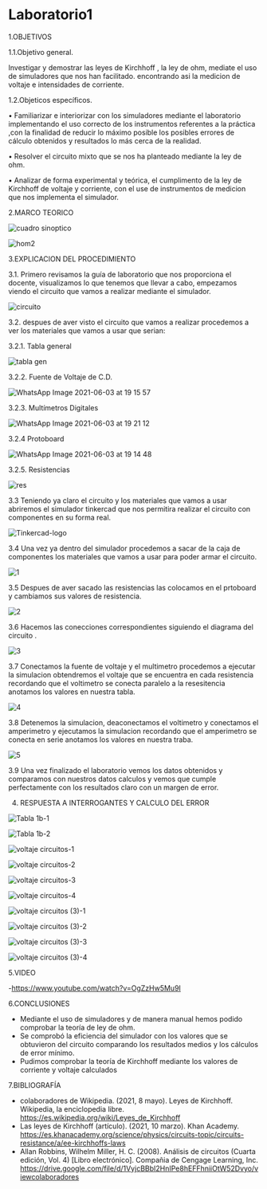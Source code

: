 # Laboratorio1
1.OBJETIVOS

1.1.Objetivo general.

  Investigar y demostrar  las leyes de Kirchhoff , la ley de ohm, mediate el uso de simuladores que nos han facilitado.
  encontrando asi la medicion de voltaje e intensidades de corriente.
  
1.2.Objeticos específicos.

• Familiarizar e interiorizar con los simuladores mediante el laboratorio implementando el uso correcto de los instrumentos referentes a la práctica ,con la finalidad de reducir lo máximo posible los posibles errores de cálculo obtenidos y resultados lo más cerca de la realidad.

•	Resolver el circuito mixto que se nos ha planteado mediante la ley de ohm.

•	Analizar de forma experimental y teórica, el cumplimento de la ley de Kirchhoff de voltaje y corriente, con el use de instrumentos de medicion que nos implementa el simulador. 

2.MARCO TEORICO

![cuadro sinoptico](https://user-images.githubusercontent.com/85320165/120726699-51bab700-c49e-11eb-97cb-40c65518967f.PNG)

![hom2](https://user-images.githubusercontent.com/85320165/120729062-dc51e500-c4a3-11eb-8725-0f114f27e970.PNG)



3.EXPLICACION DEL PROCEDIMIENTO

3.1. Primero revisamos la guía de laboratorio que nos proporciona el docente, visualizamos lo que tenemos que llevar a cabo, empezamos  viendo el circuito que vamos a realizar mediante el simulador.

![circuito](https://user-images.githubusercontent.com/85320165/120727266-b1659200-c49f-11eb-809d-0bfd3a560469.PNG)

3.2. despues de aver visto el circuito que vamos a realizar procedemos a ver los materiales que vamos a usar que serian:

3.2.1. Tabla general

![tabla gen](https://user-images.githubusercontent.com/85320165/120727908-53d24500-c4a1-11eb-85fb-71ad3f1e1517.PNG)


3.2.2. Fuente de Voltaje de C.D.

![WhatsApp Image 2021-06-03 at 19 15 57](https://user-images.githubusercontent.com/85320165/120727720-e32b2880-c4a0-11eb-9369-683abfa0bff9.jpeg)

3.2.3. Multímetros Digitales

![WhatsApp Image 2021-06-03 at 19 21 12](https://user-images.githubusercontent.com/85320165/120727773-01912400-c4a1-11eb-96b8-787ad986a52c.jpeg)

3.2.4  Protoboard

![WhatsApp Image 2021-06-03 at 19 14 48](https://user-images.githubusercontent.com/85320165/120727831-25ed0080-c4a1-11eb-8d9e-b98ebd760b39.jpeg)

3.2.5. Resistencias

![res](https://user-images.githubusercontent.com/85320165/120727565-7879ed00-c4a0-11eb-843f-4bc4b694526c.jpeg)

3.3 Teniendo ya claro  el circuito y los materiales que vamos a usar abriremos el simulador tinkercad que nos permitira realizar el circuito con componentes en su forma real.

![Tinkercad-logo](https://user-images.githubusercontent.com/85320165/120728469-9b0d0580-c4a2-11eb-8ea2-3fdf39dce000.jpg)

3.4 Una vez ya dentro del simulador procedemos a sacar de la caja de componentes los materiales que vamos a usar para poder armar el circuito.

![1](https://user-images.githubusercontent.com/85320165/120729485-df010a00-c4a4-11eb-820f-ab83be345123.PNG)

3.5 Despues de aver sacado las resistencias las colocamos en el prtoboard y cambiamos sus valores de resistencia.

![2](https://user-images.githubusercontent.com/85320165/120729900-eb399700-c4a5-11eb-85c1-04549422a692.PNG)

3.6 Hacemos las conecciones correspondientes siguiendo el diagrama del circuito .

![3](https://user-images.githubusercontent.com/85320165/120730764-cf36f500-c4a7-11eb-80da-cf39e35b9fc7.PNG)

3.7 Conectamos la fuente de voltaje y el multimetro procedemos a ejecutar la simulacion obtendremos el voltaje que se encuentra en cada resistencia recordando que el voltimetro se conecta paralelo a la resesitencia anotamos los valores en nuestra tabla.  

![4](https://user-images.githubusercontent.com/85320165/120733449-d1e81900-c4ac-11eb-9612-eeb5cab82a7d.PNG)

3.8 Detenemos la simulacion, deaconectamos el voltimetro y conectamos el amperimetro  y ejecutamos la simulacion recordando que el amperimetro se conecta en serie anotamos los valores en nuestra traba.

![5](https://user-images.githubusercontent.com/85320165/120734453-8171bb00-c4ae-11eb-84ef-bcfa215d8d35.PNG)

3.9 Una vez finalizado el laboratorio vemos los datos obtenidos y comparamos con nuestros datos calculos y vemos que cumple perfectamente con los resultados claro con un margen de error.

4. RESPUESTA A INTERROGANTES Y CALCULO DEL ERROR

![Tabla 1b-1](https://user-images.githubusercontent.com/85320165/120743379-8474a780-c4be-11eb-8d9b-32db000ab7a6.png)

![Tabla 1b-2](https://user-images.githubusercontent.com/85320165/120743391-89d1f200-c4be-11eb-90b6-cea831b4ddbb.png)

![voltaje  circuitos-1](https://user-images.githubusercontent.com/85320165/120801723-261fe700-c507-11eb-944b-98594ce8e1f7.png)

![voltaje  circuitos-2](https://user-images.githubusercontent.com/85320165/120801734-29b36e00-c507-11eb-9a64-5a4a10f0020e.png)

![voltaje  circuitos-3](https://user-images.githubusercontent.com/85320165/120801744-2cae5e80-c507-11eb-840a-6078ce94dcaa.png)

![voltaje  circuitos-4](https://user-images.githubusercontent.com/85320165/120801503-dccf9780-c506-11eb-9690-ee53043404c0.png)

![voltaje  circuitos (3)-1](https://user-images.githubusercontent.com/85320165/120742150-06170600-c4bc-11eb-9118-47be82a90c4e.png)


![voltaje  circuitos (3)-2](https://user-images.githubusercontent.com/85320165/120742158-0911f680-c4bc-11eb-9b4d-b73f38bb3240.png)

![voltaje  circuitos (3)-3](https://user-images.githubusercontent.com/85320165/120742167-0ca57d80-c4bc-11eb-9522-699b19b1d546.png)

![voltaje  circuitos (3)-4](https://user-images.githubusercontent.com/85320165/120742171-0fa06e00-c4bc-11eb-90f3-ff72d0e881de.png)

5.VIDEO

-https://www.youtube.com/watch?v=OgZzHw5Mu9I

6.CONCLUSIONES

- Mediante el uso de simuladores y de manera manual hemos podido comprobar la teoría de ley de ohm.
- Se comprobó la eficiencia del simulador con los valores que se obtuvieron del circuito comparando los resultados medios y los cálculos de error mínimo.
- Pudimos comprobar la teoría de Kirchhoff mediante los valores de corriente y voltaje calculados







7.BIBLIOGRAFÍA

- colaboradores de Wikipedia. (2021, 8 mayo). Leyes de Kirchhoff. Wikipedia, la enciclopedia libre. https://es.wikipedia.org/wiki/Leyes_de_Kirchhoff
- Las leyes de Kirchhoff (artículo). (2021, 10 marzo). Khan Academy. https://es.khanacademy.org/science/physics/circuits-topic/circuits-resistance/a/ee-kirchhoffs-laws
- Allan Robbins, Wilhelm Miller, H. C. (2008). Análisis de circuitos (Cuarta edición, Vol. 4) [Libro electrónico]. Compañia de Cengage Learning, Inc. https://drive.google.com/file/d/1VyjcBBbI2HnIPe8hEFFhniiOtW52Dvyo/viewcolaboradores 
 












